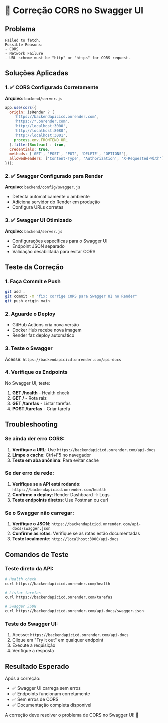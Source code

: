 # 🔧 Correção CORS no Swagger UI

## Problema
```
Failed to fetch.
Possible Reasons:
- CORS
- Network Failure
- URL scheme must be "http" or "https" for CORS request.
```

## Soluções Aplicadas

### 1. ✅ CORS Configurado Corretamente

**Arquivo**: `backend/server.js`

```javascript
app.use(cors({
  origin: isRender ? [
    'https://backendapicicd.onrender.com',
    'https://*.onrender.com',
    'http://localhost:3000',
    'http://localhost:8080',
    'http://localhost:3001',
    process.env.FRONTEND_URL
  ].filter(Boolean) : true,
  credentials: true,
  methods: ['GET', 'POST', 'PUT', 'DELETE', 'OPTIONS'],
  allowedHeaders: ['Content-Type', 'Authorization', 'X-Requested-With']
}));
```

### 2. ✅ Swagger Configurado para Render

**Arquivo**: `backend/config/swagger.js`

- Detecta automaticamente o ambiente
- Adiciona servidor do Render em produção
- Configura URLs corretas

### 3. ✅ Swagger UI Otimizado

**Arquivo**: `backend/server.js`

- Configurações específicas para o Swagger UI
- Endpoint JSON separado
- Validação desabilitada para evitar CORS

## Teste da Correção

### 1. Faça Commit e Push
```bash
git add .
git commit -m "fix: corrige CORS para Swagger UI no Render"
git push origin main
```

### 2. Aguarde o Deploy
- GitHub Actions cria nova versão
- Docker Hub recebe nova imagem
- Render faz deploy automático

### 3. Teste o Swagger
Acesse: `https://backendapicicd.onrender.com/api-docs`

### 4. Verifique os Endpoints
No Swagger UI, teste:

1. **GET /health** - Health check
2. **GET /** - Rota raiz
3. **GET /tarefas** - Listar tarefas
4. **POST /tarefas** - Criar tarefa

## Troubleshooting

### Se ainda der erro CORS:

1. **Verifique a URL**: Use `https://backendapicicd.onrender.com/api-docs`
2. **Limpe o cache**: Ctrl+F5 no navegador
3. **Teste em aba anônima**: Para evitar cache

### Se der erro de rede:

1. **Verifique se a API está rodando**: `https://backendapicicd.onrender.com/health`
2. **Confirme o deploy**: Render Dashboard → Logs
3. **Teste endpoints diretos**: Use Postman ou curl

### Se o Swagger não carregar:

1. **Verifique o JSON**: `https://backendapicicd.onrender.com/api-docs/swagger.json`
2. **Confirme as rotas**: Verifique se as rotas estão documentadas
3. **Teste localmente**: `http://localhost:3000/api-docs`

## Comandos de Teste

### Teste direto da API:
```bash
# Health check
curl https://backendapicicd.onrender.com/health

# Listar tarefas
curl https://backendapicicd.onrender.com/tarefas

# Swagger JSON
curl https://backendapicicd.onrender.com/api-docs/swagger.json
```

### Teste do Swagger UI:
1. Acesse: `https://backendapicicd.onrender.com/api-docs`
2. Clique em "Try it out" em qualquer endpoint
3. Execute a requisição
4. Verifique a resposta

## Resultado Esperado

Após a correção:
- ✅ Swagger UI carrega sem erros
- ✅ Endpoints funcionam corretamente
- ✅ Sem erros de CORS
- ✅ Documentação completa disponível

A correção deve resolver o problema de CORS no Swagger UI! 🚀 